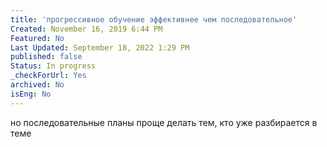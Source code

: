 ```yaml
---
title: 'прогрессивное обучение эффективнее чем последовательное'
Created: November 16, 2019 6:44 PM
Featured: No
Last Updated: September 18, 2022 1:29 PM
published: false
Status: In progress
_checkForUrl: Yes
archived: No
isEng: No
---
```


но последовательные планы проще делать тем, кто уже разбирается в теме